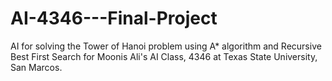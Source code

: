 # AI-4346---Final-Project
AI for solving the Tower of Hanoi problem using A* algorithm and Recursive Best First Search for Moonis Ali's AI Class, 4346 at Texas State University, San Marcos.
